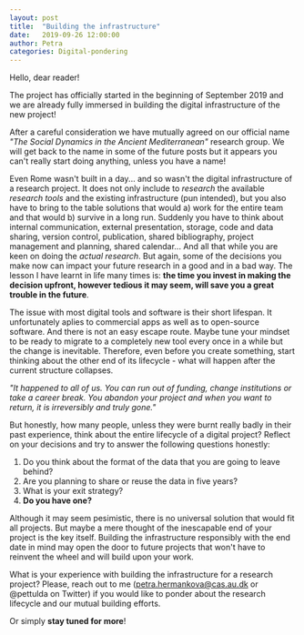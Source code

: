 ```yaml
---
layout: post
title:  "Building the infrastructure"
date:   2019-09-26 12:00:00
author: Petra
categories: Digital-pondering
---
```


Hello, dear reader!

The project has officially started in the beginning of September 2019 and we are already fully immersed in building the digital infrastructure of the new project!

After a careful consideration we have mutually agreed on our official name _"The Social Dynamics in the Ancient Mediterranean"_ research group. We will get back to the name in some of the future posts but it appears you can't really start doing anything, unless you have a name! 

Even Rome wasn't built in a day... and so wasn't the digital infrastructure of a research project. It does not only include to *research* the available *research tools* and the existing infrastructure (pun intended), but you also have to bring to the table solutions that would a) work for the entire team and that would b) survive in a long run. Suddenly you have to think about internal communication, external presentation, storage, code and data sharing, version control, publication, shared bibliography, project management and planning, shared calendar... And all that while you are keen on doing the *actual research*. But again, some of the decisions you make now can impact your future research in a good and in a bad way. The lesson I have learnt in life many times is: **the time you invest in making the decision upfront, however tedious it may seem, will save you a great trouble in the future**. 

The issue with most digital tools and software is their short lifespan. It unfortunately aplies to commercial apps as well as to open-source software. And there is not an easy escape route. Maybe tune your mindset to be ready to migrate to a completely new tool every once in a while but the change is inevitable. Therefore, even before you create something, start thinking about the other end of its lifecycle - what will happen after the current structure collapses. 

*"It happened to all of us. You can run out of funding, change institutions or take a career break. You abandon your project and when you want to return, it is irreversibly and truly gone."*

But honestly, how many people, unless they were burnt really badly in their past experience, think about the entire lifecycle of a digital project? Reflect on your decisions and try to answer the following questions honestly:
1. Do you think about the format of the data that you are going to leave behind?
2. Are you planning to share or reuse the data in five years?
3. What is your exit strategy? 
4. **Do you have one?**

Although it may seem pesimistic, there is no universal solution that would fit all projects. But maybe a mere thought of the inescapable end of your project is the key itself. Building the infrastructure responsibly with the end date in mind may open the door to future projects that won't have to reinvent the wheel and will build upon your work.

What is your experience with building the infrastructure for a research project? 
Please, reach out to me (petra.hermankova@cas.au.dk or @pettulda on Twitter) if you would like to ponder about the research lifecycle and our mutual building efforts.

Or simply **stay tuned for more**!
